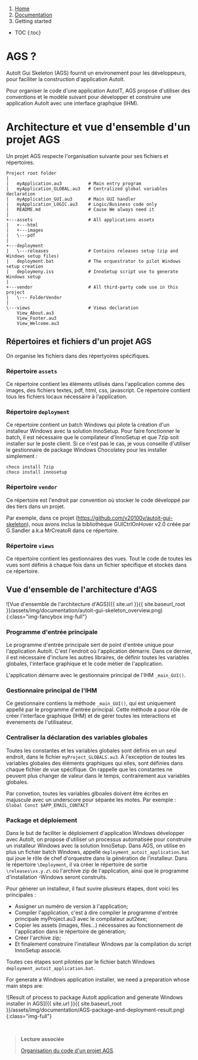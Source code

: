 <!-- Breadcrumb navigation -->
<nav aria-label="breadcrumb">
  <ol class="breadcrumb">
    <li class="breadcrumb-item"><a href="{{ site.url }}{{ site.baseurl }}/">Home</a></li>
    <li class="breadcrumb-item"><a href="{{ site.url }}{{ site.baseurl }}/documentation">Documentation</a></li>
    <li class="breadcrumb-item active" aria-current="page">Getting started</li>
  </ol>
</nav>


<!-- To be placed at the beginning of the post, it is where the table of content will be generated -->
* TOC
{:toc}


# AGS ?

AutoIt Gui Skeleton (AGS) fournit un environement pour les développeurs, pour faciliter la construction d'application AutoIt.

Pour organiser le code d'une application AutoIT, AGS propose d'utiliser des conventions et le modèle suivant pour développer et construire une application AutoIt avec une interface graphqiue (IHM).


# Architecture et vue d'ensemble d'un projet AGS

Un projet AGS respecte l'organisation suivante pour ses fichiers et répertoires.

<pre>
<code class="language-markup">Project root folder
|
|   myApplication.au3          # Main entry program
|   myApplication_GLOBAL.au3   # Centralized global variables declaration
|   myApplication_GUI.au3      # Main GUI handler
|   myApplication_LOGIC.au3    # Logic/Business code only
|   README.md                  # Cause We always need it
|  
+---assets                     # All applications assets
|   +---html
|   +---images
|   \---pdf
|
+---deployment                
|   \---releases               # Contains releases setup (zip and Windows setup files)
|   deployment.bat             # The orquestrator to pilot Windows setup creation
|   deploymeny.iss             # InnoSetup script use to generate Windows setup
|
+---vendor                     # All third-party code use in this project
|   \--- FolderVendor
|              
\---views                      # Views declaration
    View_About.au3
    View_Footer.au3
    View_Welcome.au3</code>
</pre>

## Répertoires et fichiers d'un projet AGS

On organise les fichiers dans des répertyoires spécifiques.


### Répertoire `assets`

Ce répertoire contient les éléments utilisés dans l'application comme des images, des fichiers textes, pdf, html, css, javascript. Ce répertoire contient tous les fichiers locaux nécessaire à l'application.


### Répertoire `deployment`

Ce répertoire contient un batch Windows qui pilote la création d'un installeur Windows avec la solution InnoSetup. Pour faire fonctionner le batch, il est nécessaire que le compilateur d'InnoSetup et que 7zip soit installer sur le poste client. Si ce n'est pas le cas, je vous conseille d'utiliser le gestionnaire de package Windows Chocolatey pour les installer simplement :

<pre class="command-line" data-prompt="C: \>">
<code class=" language-bash">choco install 7zip
choco install innosetup</code>
</pre>


### Répertoire `vendor`

Ce répertoire est l'endroit par convention où stocker le code développé par des tiers dans un projet.

Par exemple, dans ce projet (https://github.com/v20100v/autoit-gui-skeleton), nous avons inclus la bibliothèque GUICtrlOnHover v2.0 créée par G.Sandler a.k.a MrCreatoR dans ce répertoire.


### Répertoire `views`

Ce répertoire contient les gestionnaires des vues. Tout le code de toutes les vues sont définis à chaque fois dans un fichier spécifique et stockés dans ce répertoire.



## Vue d'ensemble de l'architecture d'AGS

![Vue d'ensemble de l'architecture d'AGS]({{ site.url }}{{ site.baseurl_root }}/assets/img/documentation/autoit-gui-skeleton_overview.png){:class="img-fancybox img-full"}

### Programme d'entrée principale

Le programme d'entrée principale sert de point d'entrée unique pour l'application AutoIt. C'est l'endroit où l'application démarre. Dans ce dernier, il est nécessaire d'inclure les autres libraires, de définir toutes les variables globales, l'interface graphique et le code métier de l'application.

L'application démarre avec le gestionnaire principal de l'IHM `_main_GUI()`.


### Gestionnaire principal de l'IHM

Ce gestionnaire contiens la méthode `_main_GUI()`, qui est uniquement appellé par le programme d'entrée principal. Cette méthode a pour rôle de créer l'interface graphique (IHM) et de gérer toutes les interactions et évenements de l'utilisateur.


### Centraliser la déclaration des variables globales

Toutes les constantes et les variables globales sont définis en un seul endroit, dans le fichier `myProject_GLOBALS.au3`. À l'exception de toutes les variables globales des éléments graphiques qui elles, sont définies dans chaque fichier de vue spécifique. On rappelle que les constantes ne peuvent plus changer de valeur dans le temps, contrairement aux variables globales.

Par convetion, toutes les variables glboales doivent être écrites en majuscule avec un underscore pour séparée les motes. Par exemple : `Global Const $APP_EMAIL_CONTACT`


### Package et déploiement

Dans le but de faciliter le déploiement d'application Windows développer avec AutoIt, on propose d'utiliser un processus automatisée pour construire un installeur Windows avec la solution InnoSetup. Dans AGS, on utilise en plus un fichier batch Windows, appellé `deployment_autoit_application.bat` qui joue le rôle de chef d'orquestre dans la génération de l'installeur. Dans le répertoire `\Deployment`, il va créer le répertoire de sortie `\releases\vx.y.z\` où l'archive zip de l'application, ainsi que le programme d'installation -Windows seront construits.

Pour génerer un installeur, il faut suvire plusieurs étapes, dont voici les principales :

- Assigner un numéro de version à l'application;
- Compiler l'application, c'est à dire compiler le programme d'entrée principale myProject.au3 avec le compilateur aut2exe;
- Copier les assets (images, files...) nécessaires au fonctionnement de l'application dans le répertoire de génération;
- Créer l'archive zip;
- Et finalement construire l'installeur Windows par la compilation du script InnoSetup associé.

Toutes ces étapes sont pilotées par le fichier batch Windows `deployment_autoit_application.bat`.

For generate a Windows application installer, we need a preparation whose main steps are:

![Result of process to package AutoIt application and generate Windows installer in AGS]({{ site.url }}{{ site.baseurl_root }}/assets/img/documentation/AGS-package-and-deployment-result.png){:class="img-full"}

<br/>

> **Lecture associée**
>
> <a href="{{ site.url }}{{ site.baseurl }}/documentation/code-organization">Organisation du code d'un projet AGS</a>.